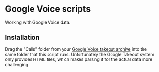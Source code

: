 Google Voice scripts
==========

Working with Google Voice data.

## Installation

Drag the "Calls" folder from your [Google Voice takeout archive](https://www.google.com/settings/takeout) into the same folder that this script runs. Unfortunately the Google Takeout system only provides HTML files, which makes parsing it for the actual data more challenging.